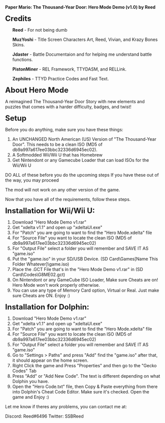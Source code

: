 <font><b>Paper Mario: The Thousand-Year Door: Hero Mode Demo (v1.0) by Reed</b></font>

<font size="+2"><b>Credits</b></font>

<ul><b>Reed</b> - For not being dumb
  
<b>MuzYoshi</b> - Title Screen Characters Art, Reed, Vivian, and Krazy Bones Skins.

<b>Jdaster</b> - Battle Documentaion and for helping me understand battle functions.

<b>PistonMiner</b> - REL Framework, TTYDASM, and RELLink.

<b>Zephiles</b> - TTYD Practice Codes and Fast Text.</ul>

<font size="+2"><b>About Hero Mode</b></font>

A reimagined The Thousand-Year Door Story with new elements and puzzles that
comes with a harder difficulty, badges, and twist!

<font size="+2"><b>Setup</b></font>

Before you do anything, make sure you have these things:

1. An UNCHANGED North American (US) Version of "The Thousand-Year Door". This needs to be a clean ISO (MD5 of db9a997a617ee03bbc32336d6945ec02).
2. A Softmodded Wii/Wii U that has Homebrew
3. Get Nintendont or any Gamecube Loader that can load ISOs for the Wii/Wii U

DO ALL of these before you do the upcoming steps
If you have these out of the way, you may proceed 

The mod will not work on any other version of the game.

Now that you have all of the requirements, follow these steps.

<b><font size=+2>Installation for Wii/Wii U:</font></b>

1. Download "Hero Mode Demo v1.rar"
2. Get "xdelta v1.1" and open up "xdeltaUI.exe"
3. For "Patch" you are going to want to find the "Hero Mode.xdelta" file 
4. For "Source File" you want to locate the clean ISO (MD5 of db9a997a617ee03bbc32336d6945ec02)
5. For "Output File" select a folder you will remember and SAVE IT AS "game.iso"
6. Put the "game.iso" in your SD/USB Device. (SD Card\Games\[Name This Folder Whatever]\game.iso)
7. Place the .GCT File that's in the "Hero Mode Demo v1.rar" in (SD Card\Codes\G8ME02.gct)
8. On Nintendont or any GameCube ISO Loader, Make sure Cheats are on! Hero Mode won't work properly otherwise.
9. You can use any type of Memory Card option, Virtual or Real. Just make sure Cheats are ON.
Enjoy :)

<b><font size="+2">Installation for Dolphin:</font></b>

1. Download "Hero Mode Demo v1.rar"
2. Get "xdelta v1.1" and open up "xdeltaUI.exe"
3. For "Patch" you are going to want to find the "Hero Mode.xdelta" file 
4. For "Source File" you want to locate the clean ISO (MD5 of db9a997a617ee03bbc32336d6945ec02)
5. For "Output File" select a folder you will remember and SAVE IT AS "game.iso"
6. Go to "Settings > Paths" and press "Add" find the "game.iso" after that, it should appear on the home screen.
7. Right Click the game and Press "Properties" and then go to the "Gecko Codes" Tab
8. Press "Add" or "Add New Code". The text is different depending on what Dolphin you have.
9. Open the "Hero Code.txt" file, then Copy & Paste everything from there into Dolphin's Cheat Code Editor. Make sure it's checked.
Open the game and Enjoy :)

Let me know if theres any problems, you can contact me at:

Discord: Reed#6496
Twitter: SSBReed
